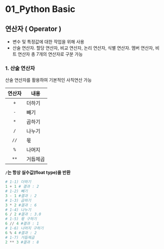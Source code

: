 # 01_Python Basic

## 연산자 ( Operator )

- 변수 및 특정값에 대한 작업을 위해 사용
- 산술 연산자. 할당 연산자, 비교 연산자, 논리 연산자, 식별 연산자. 멤버 연산자, 비트 연산자 총 7개의 연산자로 구분 가능

### 1.  산술 연산자

산술 연산자를 활용하여 기본적인 사칙연산 가능

| 연산자 | 내용     |
| :----: | -------- |
|   `+`    | 더하기   |
|   `-`    | 빼기     |
|   `*`    | 곱하기   |
|   `/`    | 나누기   |
|   `//`   | 몫       |
|   `%`    | 나머지   |
|   `**`   | 거듭제곱 |

**`/`는 항상 실수값(float type)을 반환**

```python
# 1-1) 더하기 
1 + 1 # 결과 : 2
# 1-2) 빼기
3 - 1 #결과 : 2
# 1-3) 곱하기
3 * 2 #결과 : 6
# 1-4) 나누기
6 / 2 #결과 : 3.0
# 1-5) 몫 구하기
6 // 4 #결과 : 1
# 1-6) 나머지 구하기
6 % 4 #결과 : 2
# 1-7) 거듭제곱
2 ** 3 #결과 : 8
```
